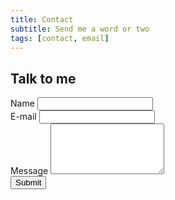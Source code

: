 ```yaml
---
title: Contact
subtitle: Send me a word or two
tags: [contact, email]
---
```

## Talk to me

<form action="https://getsimpleform.com/messages?form_api_token=abcc6c03684597cbdfb5359cc23302bf" method="post">
	<input type='hidden' name='redirect_to' value='https://iagows.github.io/thankyou/' />
	<!-- all your input fields here.... -->
	<div class="form-row">
		<div class="form-group col-md-6">
			<label for="name">Name</label>
			<input type="text" class="form-control" id="name" name="name" required>
		</div>
		<div class="form-group col-md-6">
			<label for="email">E-mail</label>
      		<input type="email" class="form-control" id="email" name="email" required>
		</div>
	</div>
	<div class="form-row">
		<div class="form-group col-md-12">
			<label for="message">Message</label>
			<textarea class="form-control" id="message" rows="5" name="message" required></textarea>
		</div>
	</div>
	<input type='submit' value='Submit' />
</form>